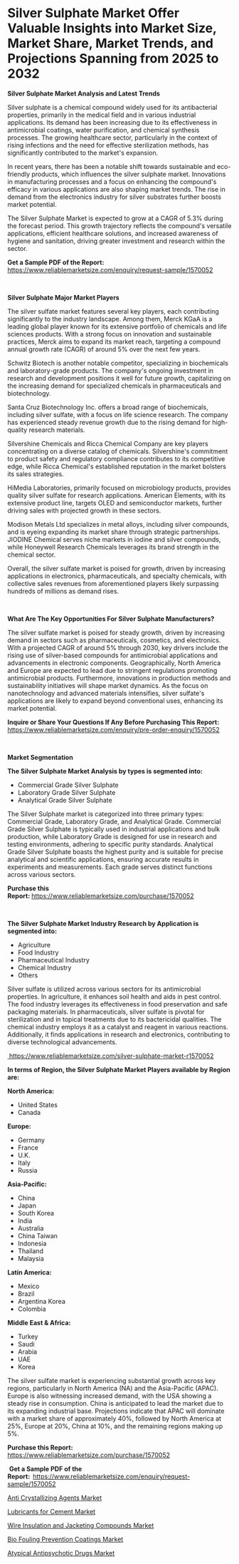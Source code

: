 <p><h1>Silver Sulphate Market Offer Valuable Insights into Market Size, Market Share, Market Trends, and Projections Spanning from 2025 to 2032</h1></p><p><strong>Silver Sulphate Market Analysis and Latest Trends</strong></p>
<p><p>Silver sulphate is a chemical compound widely used for its antibacterial properties, primarily in the medical field and in various industrial applications. Its demand has been increasing due to its effectiveness in antimicrobial coatings, water purification, and chemical synthesis processes. The growing healthcare sector, particularly in the context of rising infections and the need for effective sterilization methods, has significantly contributed to the market's expansion.</p><p>In recent years, there has been a notable shift towards sustainable and eco-friendly products, which influences the silver sulphate market. Innovations in manufacturing processes and a focus on enhancing the compound's efficacy in various applications are also shaping market trends. The rise in demand from the electronics industry for silver substrates further boosts market potential.</p><p>The Silver Sulphate Market is expected to grow at a CAGR of 5.3% during the forecast period. This growth trajectory reflects the compound's versatile applications, efficient healthcare solutions, and increased awareness of hygiene and sanitation, driving greater investment and research within the sector.</p></p>
<p><strong>Get a Sample PDF of the Report:&nbsp;</strong> <a href="https://www.reliablemarketsize.com/enquiry/request-sample/1570052?utm_campaign=1885&utm_medium=2&utm_source=Github&utm_content=ia&utm_term=25032025&utm_id=silver-sulphate">https://www.reliablemarketsize.com/enquiry/request-sample/1570052</a></p>
<p>&nbsp;</p>
<p><strong>Silver Sulphate Major Market Players</strong></p>
<p><p>The silver sulfate market features several key players, each contributing significantly to the industry landscape. Among them, Merck KGaA is a leading global player known for its extensive portfolio of chemicals and life sciences products. With a strong focus on innovation and sustainable practices, Merck aims to expand its market reach, targeting a compound annual growth rate (CAGR) of around 5% over the next few years.</p><p>Schwitz Biotech is another notable competitor, specializing in biochemicals and laboratory-grade products. The company's ongoing investment in research and development positions it well for future growth, capitalizing on the increasing demand for specialized chemicals in pharmaceuticals and biotechnology.</p><p>Santa Cruz Biotechnology Inc. offers a broad range of biochemicals, including silver sulfate, with a focus on life science research. The company has experienced steady revenue growth due to the rising demand for high-quality research materials.</p><p>Silvershine Chemicals and Ricca Chemical Company are key players concentrating on a diverse catalog of chemicals. Silvershine's commitment to product safety and regulatory compliance contributes to its competitive edge, while Ricca Chemical's established reputation in the market bolsters its sales strategies.</p><p>HiMedia Laboratories, primarily focused on microbiology products, provides quality silver sulfate for research applications. American Elements, with its extensive product line, targets OLED and semiconductor markets, further driving sales with projected growth in these sectors.</p><p>Modison Metals Ltd specializes in metal alloys, including silver compounds, and is eyeing expanding its market share through strategic partnerships. JIODINE Chemical serves niche markets in iodine and silver compounds, while Honeywell Research Chemicals leverages its brand strength in the chemical sector.</p><p>Overall, the silver sulfate market is poised for growth, driven by increasing applications in electronics, pharmaceuticals, and specialty chemicals, with collective sales revenues from aforementioned players likely surpassing hundreds of millions as demand rises.</p></p>
<p>&nbsp;</p>
<p><strong>What Are The Key Opportunities For Silver Sulphate Manufacturers?</strong></p>
<p><p>The silver sulfate market is poised for steady growth, driven by increasing demand in sectors such as pharmaceuticals, cosmetics, and electronics. With a projected CAGR of around 5% through 2030, key drivers include the rising use of silver-based compounds for antimicrobial applications and advancements in electronic components. Geographically, North America and Europe are expected to lead due to stringent regulations promoting antimicrobial products. Furthermore, innovations in production methods and sustainability initiatives will shape market dynamics. As the focus on nanotechnology and advanced materials intensifies, silver sulfate's applications are likely to expand beyond conventional uses, enhancing its market potential.</p></p>
<p><strong>Inquire or Share Your Questions If Any Before Purchasing This Report:</strong> <a href="https://www.reliablemarketsize.com/enquiry/pre-order-enquiry/1570052?utm_campaign=1885&utm_medium=2&utm_source=Github&utm_content=ia&utm_term=25032025&utm_id=silver-sulphate">https://www.reliablemarketsize.com/enquiry/pre-order-enquiry/1570052</a></p>
<p>&nbsp;</p>
<p><strong>Market Segmentation</strong></p>
<p><strong>The Silver Sulphate Market Analysis by types is segmented into:</strong></p>
<p><ul><li>Commercial Grade Silver Sulphate</li><li>Laboratory Grade Silver Sulphate</li><li>Analytical Grade Silver Sulphate</li></ul></p>
<p><p>The Silver Sulphate market is categorized into three primary types: Commercial Grade, Laboratory Grade, and Analytical Grade. Commercial Grade Silver Sulphate is typically used in industrial applications and bulk production, while Laboratory Grade is designed for use in research and testing environments, adhering to specific purity standards. Analytical Grade Silver Sulphate boasts the highest purity and is suitable for precise analytical and scientific applications, ensuring accurate results in experiments and measurements. Each grade serves distinct functions across various sectors.</p></p>
<p><strong>Purchase this Report:&nbsp;</strong><a href="https://www.reliablemarketsize.com/purchase/1570052?utm_campaign=1885&utm_medium=2&utm_source=Github&utm_content=ia&utm_term=25032025&utm_id=silver-sulphate">https://www.reliablemarketsize.com/purchase/1570052</a></p>
<p>&nbsp;</p>
<p><strong>The Silver Sulphate Market Industry Research by Application is segmented into:</strong></p>
<p><ul><li>Agriculture</li><li>Food Industry</li><li>Pharmaceutical Industry</li><li>Chemical Industry</li><li>Others</li></ul></p>
<p><p>Silver sulfate is utilized across various sectors for its antimicrobial properties. In agriculture, it enhances soil health and aids in pest control. The food industry leverages its effectiveness in food preservation and safe packaging materials. In pharmaceuticals, silver sulfate is pivotal for sterilization and in topical treatments due to its bactericidal qualities. The chemical industry employs it as a catalyst and reagent in various reactions. Additionally, it finds applications in research and electronics, contributing to diverse technological advancements.</p></p>
<p><a href="https://www.reliablemarketsize.com/silver-sulphate-market-r1570052?utm_campaign=1885&utm_medium=2&utm_source=Github&utm_content=ia&utm_term=25032025&utm_id=silver-sulphate">&nbsp;https://www.reliablemarketsize.com/silver-sulphate-market-r1570052</a></p>
<p><strong>In terms of Region, the Silver Sulphate Market Players available by Region are:</strong></p>
<p>
    <p> <strong> North America: </strong>
        <ul>
            <li>United States</li>
            <li>Canada</li>
        </ul>
        </p> 
    <p> <strong> Europe: </strong>
        <ul>
            <li>Germany</li>
            <li>France</li>
            <li>U.K.</li>
            <li>Italy</li>
            <li>Russia</li>
        </ul>
        </p> 
    <p> <strong> Asia-Pacific: </strong>
        <ul>
            <li>China</li>
            <li>Japan</li>
            <li>South Korea</li>
            <li>India</li>
            <li>Australia</li>
            <li>China Taiwan</li>
            <li>Indonesia</li>
            <li>Thailand</li>
            <li>Malaysia</li>
        </ul>
        </p> 
    <p> <strong> Latin America: </strong>
        <ul>
            <li>Mexico</li>
            <li>Brazil</li>
            <li>Argentina Korea</li>
            <li>Colombia</li>
        </ul>
        </p> 
    <p> <strong> Middle East & Africa: </strong>
        <ul>
            <li>Turkey</li>
            <li>Saudi</li>
            <li>Arabia</li>
            <li>UAE</li>
            <li>Korea</li>
        </ul>
    </p>
    </p>
<p><p>The silver sulfate market is experiencing substantial growth across key regions, particularly in North America (NA) and the Asia-Pacific (APAC). Europe is also witnessing increased demand, with the USA showing a steady rise in consumption. China is anticipated to lead the market due to its expanding industrial base. Projections indicate that APAC will dominate with a market share of approximately 40%, followed by North America at 25%, Europe at 20%, China at 10%, and the remaining regions making up 5%.</p></p>
<p><strong>Purchase this Report: </strong><a href="https://www.reliablemarketsize.com/purchase/1570052?utm_campaign=1885&utm_medium=2&utm_source=Github&utm_content=ia&utm_term=25032025&utm_id=silver-sulphate">https://www.reliablemarketsize.com/purchase/1570052</a></p>
<p>&nbsp;<strong>Get a Sample PDF of the Report:&nbsp;&nbsp;</strong><a href="https://www.reliablemarketsize.com/enquiry/request-sample/1570052?utm_campaign=1885&utm_medium=2&utm_source=Github&utm_content=ia&utm_term=25032025&utm_id=silver-sulphate">https://www.reliablemarketsize.com/enquiry/request-sample/1570052</a></p>
<p><strong></strong></p>
<p><p><a href="https://github.com/roffefaith6l/Market-Research-Report-List-1/blob/main/anti-crystallizing-agents-market.md?utm_campaign=1885&utm_medium=2&utm_source=Github&utm_content=ia&utm_term=25032025&utm_id=silver-sulphate">Anti Crystallizing Agents Market</a></p><p><a href="https://github.com/semenbobbaxu/Market-Research-Report-List-1/blob/main/lubricants-for-cement-market.md?utm_campaign=1885&utm_medium=2&utm_source=Github&utm_content=ia&utm_term=25032025&utm_id=silver-sulphate">Lubricants for Cement Market</a></p><p><a href="https://github.com/erkidrhoy/Market-Research-Report-List-1/blob/main/wire-insulation-and-jacketing-compounds-market.md?utm_campaign=1885&utm_medium=2&utm_source=Github&utm_content=ia&utm_term=25032025&utm_id=silver-sulphate">Wire Insulation and Jacketing Compounds Market</a></p><p><a href="https://github.com/irisadoranrx/Market-Research-Report-List-1/blob/main/bio-fouling-prevention-coatings-market.md?utm_campaign=1885&utm_medium=2&utm_source=Github&utm_content=ia&utm_term=25032025&utm_id=silver-sulphate">Bio Fouling Prevention Coatings Market</a></p><p><a href="https://github.com/suzorfazlikb/Market-Research-Report-List-1/blob/main/atypical-antipsychotic-drugs-market.md?utm_campaign=1885&utm_medium=2&utm_source=Github&utm_content=ia&utm_term=25032025&utm_id=silver-sulphate">Atypical Antipsychotic Drugs Market</a></p></p>